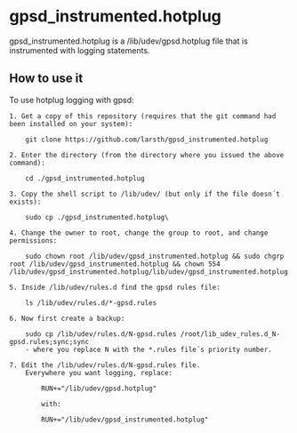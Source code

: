 gpsd_instrumented.hotplug
=========================

gpsd_instrumented.hotplug is a /lib/udev/gpsd.hotplug file that is instrumented with logging statements.


How to use it
-------------

To use hotplug logging with gpsd:

    1. Get a copy of this repository (requires that the git command had been installed on your system):
        
        git clone https://github.com/larsth/gpsd_instrumented.hotplug
        
    2. Enter the directory (from the directory where you issued the above command):
    
        cd ./gpsd_instrumented.hotplug
        
    3. Copy the shell script to /lib/udev/ (but only if the file doesn´t exists):
    
        sudo cp ./gpsd_instrumented.hotplug\
        
    4. Change the owner to root, change the group to root, and change permissions:
    
        sudo chown root /lib/udev/gpsd_instrumented.hotplug && sudo chgrp root /lib/udev/gpsd_instrumented.hotplug && chown 554 /lib/udev/gpsd_instrumented.hotplug/lib/udev/gpsd_instrumented.hotplug
    
    5. Inside /lib/udev/rules.d find the gpsd rules file:
    
        ls /lib/udev/rules.d/*-gpsd.rules
        
    6. Now first create a backup:
    
        sudo cp /lib/udev/rules.d/N-gpsd.rules /root/lib_udev_rules.d_N-gpsd.rules;sync;sync
        - where you replace N with the *.rules file´s priority number.
        
    7. Edit the /lib/udev/rules.d/N-gpsd.rules file.
        Everywhere you want logging, replace:
        
            RUN+="/lib/udev/gpsd.hotplug"
            
            with:
            
            RUN+="/lib/udev/gpsd_instrumented.hotplug"
    
